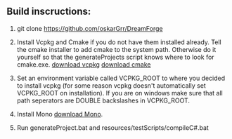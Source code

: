 
## Build inscructions:

1. git clone https://github.com/oskarGrr/DreamForge

2. Install Vcpkg and Cmake if you do not have them installed already.
   Tell the cmake installer to add cmake to the system path. Otherwise do it yourself 
   so that the generateProjects script knows where to look for cmake.exe. 
   [download vcpkg](https://vcpkg.io/en/getting-started)
   [download cmake](https://cmake.org/download/)

3. Set an environment variable called VCPKG_ROOT to where you 
   decided to install vcpkg (for some reason vcpkg doesn't automatically
   set VCPKG_ROOT on installation). If you are on windows make sure that all
   path seperators are DOUBLE backslashes in VCPKG_ROOT.

3. Install Mono [download Mono](https://www.mono-project.com/download/stable/#download).

4. Run generateProject.bat and resources/testScripts/compileC#.bat

